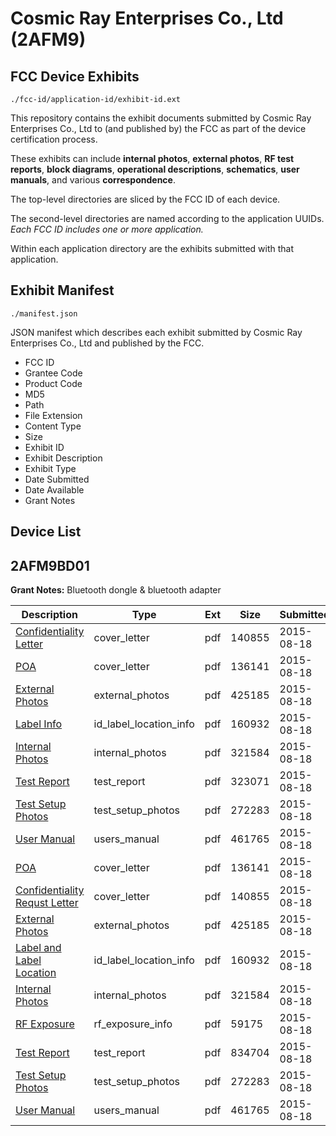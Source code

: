 # Cosmic Ray Enterprises Co., Ltd (2AFM9)
## FCC Device Exhibits

```
./fcc-id/application-id/exhibit-id.ext
```

This repository contains the exhibit documents submitted by Cosmic Ray Enterprises Co., Ltd to (and published by) the FCC as part of the device certification process.

These exhibits can include **internal photos**, **external photos**, **RF test reports**, **block diagrams**, **operational descriptions**, **schematics**, **user manuals**, and various **correspondence**.

The top-level directories are sliced by the FCC ID of each device.

The second-level directories are named according to the application UUIDs. *Each FCC ID includes one or more application.*

Within each application directory are the exhibits submitted with that application. 

## Exhibit Manifest

```
./manifest.json
```

JSON manifest which describes each exhibit submitted by Cosmic Ray Enterprises Co., Ltd and published by the FCC.

- FCC ID
- Grantee Code
- Product Code
- MD5
- Path
- File Extension
- Content Type
- Size
- Exhibit ID
- Exhibit Description
- Exhibit Type
- Date Submitted
- Date Available
- Grant Notes

## Device List
## 2AFM9BD01
**Grant Notes:** Bluetooth dongle & bluetooth adapter

| Description | Type | Ext | Size | Submitted | Available |
| ----------- | ---- | --- | ---- | --------- | --------- |
| [Confidentiality Letter](2AFM9BD01/c3a082e8e6697cc0f15ccba7e89b07db/2718059.pdf) | cover_letter | pdf | 140855 | 2015-08-18 | 2015-08-18 |
| [POA](2AFM9BD01/c3a082e8e6697cc0f15ccba7e89b07db/2718058.pdf) | cover_letter | pdf | 136141 | 2015-08-18 | 2015-08-18 |
| [External Photos](2AFM9BD01/c3a082e8e6697cc0f15ccba7e89b07db/2718062.pdf) | external_photos | pdf | 425185 | 2015-08-18 | 2015-08-18 |
| [Label Info](2AFM9BD01/c3a082e8e6697cc0f15ccba7e89b07db/2718060.pdf) | id_label_location_info | pdf | 160932 | 2015-08-18 | 2015-08-18 |
| [Internal Photos](2AFM9BD01/c3a082e8e6697cc0f15ccba7e89b07db/2718061.pdf) | internal_photos | pdf | 321584 | 2015-08-18 | 2015-08-18 |
| [Test Report](2AFM9BD01/c3a082e8e6697cc0f15ccba7e89b07db/2718073.pdf) | test_report | pdf | 323071 | 2015-08-18 | 2015-08-18 |
| [Test Setup Photos](2AFM9BD01/c3a082e8e6697cc0f15ccba7e89b07db/2718056.pdf) | test_setup_photos | pdf | 272283 | 2015-08-18 | 2015-08-18 |
| [User Manual](2AFM9BD01/c3a082e8e6697cc0f15ccba7e89b07db/2718054.pdf) | users_manual | pdf | 461765 | 2015-08-18 | 2015-08-18 |
| [POA](2AFM9BD01/f69a00629b4e68b9610a66465d985ee5/2718058.pdf) | cover_letter | pdf | 136141 | 2015-08-18 | 2015-08-18 |
| [Confidentiality Requst Letter](2AFM9BD01/f69a00629b4e68b9610a66465d985ee5/2718059.pdf) | cover_letter | pdf | 140855 | 2015-08-18 | 2015-08-18 |
| [External Photos](2AFM9BD01/f69a00629b4e68b9610a66465d985ee5/2718062.pdf) | external_photos | pdf | 425185 | 2015-08-18 | 2015-08-18 |
| [Label and Label Location](2AFM9BD01/f69a00629b4e68b9610a66465d985ee5/2718060.pdf) | id_label_location_info | pdf | 160932 | 2015-08-18 | 2015-08-18 |
| [Internal Photos](2AFM9BD01/f69a00629b4e68b9610a66465d985ee5/2718061.pdf) | internal_photos | pdf | 321584 | 2015-08-18 | 2015-08-18 |
| [RF Exposure](2AFM9BD01/f69a00629b4e68b9610a66465d985ee5/2718057.pdf) | rf_exposure_info | pdf | 59175 | 2015-08-18 | 2015-08-18 |
| [Test Report](2AFM9BD01/f69a00629b4e68b9610a66465d985ee5/2718055.pdf) | test_report | pdf | 834704 | 2015-08-18 | 2015-08-18 |
| [Test Setup Photos](2AFM9BD01/f69a00629b4e68b9610a66465d985ee5/2718056.pdf) | test_setup_photos | pdf | 272283 | 2015-08-18 | 2015-08-18 |
| [User Manual](2AFM9BD01/f69a00629b4e68b9610a66465d985ee5/2718054.pdf) | users_manual | pdf | 461765 | 2015-08-18 | 2015-08-18 |
